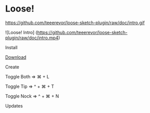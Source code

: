 # Loose!

https://github.com/teeerevor/loose-sketch-plugin/raw/doc/intro.gif

![Loose! Intro]
(https://github.com/teeerevor/loose-sketch-plugin/raw/doc/intro.mp4)

Install

[Download](https://github.com/teeerevor/loose-sketch-plugin/archive/master.zip)

Create

Toggle Both => ⌘ + L

Toggle Tip  => ^ + ⌘ + T

Toggle Nock => ^ + ⌘ + N

Updates
